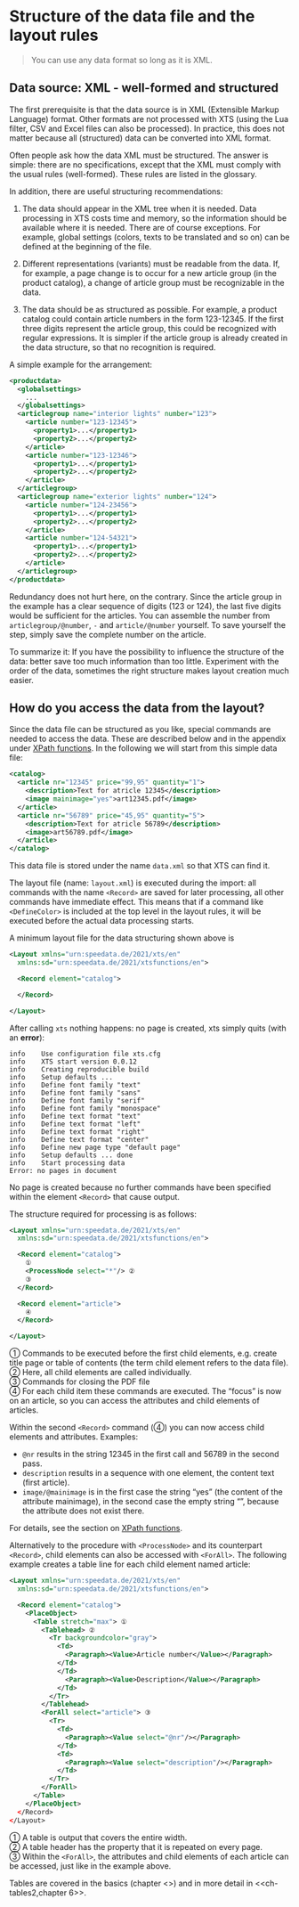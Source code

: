 # Structure of the data file and the layout rules



> You can use any data format so long as it is XML.

## Data source: XML - well-formed and structured

The first prerequisite is that the data source is in XML (Extensible Markup Language) format.
Other formats are not processed with XTS (using the Lua filter, CSV and Excel files can also be processed). In practice, this does not matter because all (structured) data can be converted into XML format.

Often people ask how the data XML must be structured. The answer is simple: there are no specifications, except that the XML must comply with the usual rules (well-formed). These rules are listed in the glossary.

In addition, there are useful structuring recommendations:

1. The data should appear in the XML tree when it is needed. Data processing in XTS costs time and memory, so the information should be available where it is needed. There are of course exceptions. For example, global settings (colors, texts to be translated and so on) can be defined at the beginning of the file.

1. Different representations (variants) must be readable from the data. If, for example, a page change is to occur for a new article group (in the product catalog), a change of article group must be recognizable in the data.

1. The data should be as structured as possible. For example, a product catalog could contain article numbers in the form 123-12345. If the first three digits represent the article group, this could be recognized with regular expressions. It is simpler if the article group is already created in the data structure, so that no recognition is required.

A simple example for the arrangement:

~~~xml
<productdata>
  <globalsettings>
    ...
  </globalsettings>
  <articlegroup name="interior lights" number="123">
    <article number="123-12345">
      <property1>...</property1>
      <property2>...</property2>
    </article>
    <article number="123-12346">
      <property1>...</property1>
      <property2>...</property2>
    </article>
  </articlegroup>
  <articlegroup name="exterior lights" number="124">
    <article number="124-23456">
      <property1>...</property1>
      <property2>...</property2>
    </article>
    <article number="124-54321">
      <property1>...</property1>
      <property2>...</property2>
    </article>
  </articlegroup>
</productdata>
~~~

Redundancy does not hurt here, on the contrary. Since the article group in the example has a clear sequence of digits (123 or 124), the last five digits would be sufficient for the articles. You can assemble the number from `articlegroup/@number`, `-` and `article/@number` yourself. To save yourself the step, simply save the complete number on the article.

To summarize it: If you have the possibility to influence the structure of the data: better save too much information than too little. Experiment with the order of the data, sometimes the right structure makes layout creation much easier.

## How do you access the data from the layout?

Since the data file can be structured as you like, special commands are needed to access the data.
These are described below and in the appendix under [XPath functions](xpath.md). In the following we will start from this simple data file:


~~~xml
<catalog>
  <article nr="12345" price="99,95" quantity="1">
    <description>Text for atricle 12345</description>
    <image mainimage="yes">art12345.pdf</image>
  </article>
  <article nr="56789" price="45,95" quantity="5">
    <description>Text for atricle 56789</description>
    <image>art56789.pdf</image>
  </article>
</catalog>
~~~


This data file is stored under the name `data.xml` so that XTS can find it.

The layout file (name: `layout.xml`) is executed during the import: all commands with the name `<Record>` are saved for later processing, all other commands have immediate effect. This means that if a command like `<DefineColor>` is included at the top level in the layout rules, it will be executed before the actual data processing starts.

A minimum layout file for the data structuring shown above is


~~~xml
<Layout xmlns="urn:speedata.de/2021/xts/en"
  xmlns:sd="urn:speedata.de/2021/xtsfunctions/en">

  <Record element="catalog">

  </Record>

</Layout>
~~~


After calling `xts` nothing happens: no page is created, xts simply quits (with an **error**):

~~~
info    Use configuration file xts.cfg
info    XTS start version 0.0.12
info    Creating reproducible build
info    Setup defaults ...
info    Define font family "text"
info    Define font family "sans"
info    Define font family "serif"
info    Define font family "monospace"
info    Define text format "text"
info    Define text format "left"
info    Define text format "right"
info    Define text format "center"
info    Define new page type "default page"
info    Setup defaults ... done
info    Start processing data
Error: no pages in document
~~~


No page is created because no further commands have been specified within the element `<Record>` that cause output.

The structure required for processing is as follows:


~~~xml
<Layout xmlns="urn:speedata.de/2021/xts/en"
  xmlns:sd="urn:speedata.de/2021/xtsfunctions/en">

  <Record element="catalog">
    ①
    <ProcessNode select="*"/> ②
    ③
  </Record>

  <Record element="article">
    ④
  </Record>

</Layout>
~~~
① Commands to be executed before the first child elements, e.g. create title page or table of contents (the term child element refers to the data file).<br>
② Here, all child elements are called individually.<br>
③ Commands for closing the PDF file<br>
④ For each child item these commands are executed. The “focus” is now on an article, so you can access the attributes and child elements of articles.

Within the second `<Record>` command (④) you can now access child elements and attributes. Examples:

* `@nr` results in the string 12345 in the first call and 56789 in the second pass.
* `description` results in a sequence with one element, the content text (first article).
* `image/@mainimage` is in the first case the string “yes” (the content of the attribute mainimage), in the second case the empty string “”, because the attribute does not exist there.

For details, see the section on [XPath functions](xpath.md).

Alternatively to the procedure with `<ProcessNode>` and its counterpart `<Record>`, child elements can also be accessed with `<ForAll>`. The following example creates a table line for each child element named article:


~~~xml
<Layout xmlns="urn:speedata.de/2021/xts/en"
  xmlns:sd="urn:speedata.de/2021/xtsfunctions/en">

  <Record element="catalog">
    <PlaceObject>
      <Table stretch="max"> ①
        <Tablehead> ②
          <Tr backgroundcolor="gray">
            <Td>
              <Paragraph><Value>Article number</Value></Paragraph>
            </Td>
            </Td>
              <Paragraph><Value>Description</Value></Paragraph>
            </Td>
          </Tr>
        </Tablehead>
        <ForAll select="article"> ③
          <Tr>
            <Td>
              <Paragraph><Value select="@nr"/></Paragraph>
            </Td>
            <Td>
              <Paragraph><Value select="description"/></Paragraph>
            </Td>
          </Tr>
        </ForAll>
      </Table>
    </PlaceObject>
  </Record>
</Layout>
~~~
① A table is output that covers the entire width.<br>
② A table header has the property that it is repeated on every page.<br>
③ Within the `<ForAll>`, the attributes and child elements of each article can be accessed, just like in the example above.

Tables are covered in the basics (chapter <<ch-intro-tables>>) and in more detail in <<ch-tables2,chapter 6>>.


